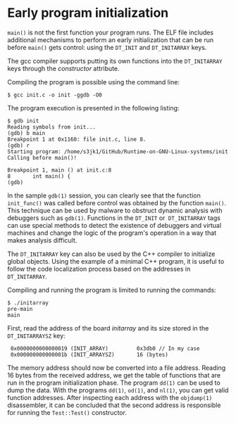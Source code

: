 # Early program initialization

`main()` is not the first function your program runs. The ELF file includes additional mechanisms to perform an early initialization that can be run before `main()` gets control: using the `DT_INIT` and `DT_INITARRAY` keys.

The gcc compiler supports putting its own functions into the `DT_INITARRAY` keys through the *constructor* attribute.

Compiling the program is possible using the command line:

```$ gcc init.c -o init -ggdb -O0```

The program execution is presented in the following listing:

```$ gcc init.c -o init -ggdb -O0
$ gdb init
Reading symbols from init...
(gdb) b main
Breakpoint 1 at 0x1160: file init.c, line 8.
(gdb) r
Starting program: /home/s3jk1/GitHub/Runtime-on-GNU-Linux-systems/init 
Calling before main()!

Breakpoint 1, main () at init.c:8
8       int main() {
(gdb)
```
In the sample `gdb(1)` session, you can clearly see that the function `init_func()` was called before control was obtained by the function `main()`. This technique can be used by malware to obstruct dynamic analysis with debuggers such as `gdb(1)`. Functions in the `DT_INIT` or` DT_INITARRAY` tags can use special methods to detect the existence of debuggers and virtual machines and change the logic of the program's operation in a way that makes analysis difficult.

The `DT_INITARRAY` key can also be used by the C++ compiler to initialize global objects. Using the example of a minimal C++ program, it is useful to follow the code localization process based on the addresses in `DT_INITARRAY`.

Compiling and running the program is limited to running the commands:

```$ g++ initarray.cpp -o initarray
$ ./initarray
pre-main
main
```

First, read the address of the board *initarray* and its size stored in the `DT_INITARRAYSZ` key:

```$readelf -d initarray | grep INIT_ARRAY
 0x0000000000000019 (INIT_ARRAY)         0x3db0 // In my case
 0x000000000000001b (INIT_ARRAYSZ)       16 (bytes)
```

The memory address should now be converted into a file address. Reading 16 bytes from the received address, we get the table of functions that are run in the program initialization phase. The program `dd(1)` can be used to dump the data. With the programs `dd(1)`, `od(1)`, and `nl(1)`, you can get valid function addresses. After inspecting each address with the `objdump(1)` disassembler, it can be concluded that the second address is responsible for running the `Test::Test()` constructor.
